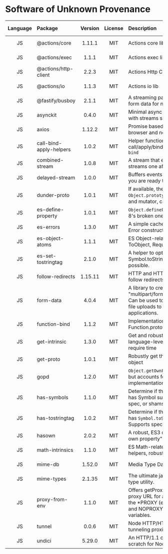 # Software of Unknown Provenance

| **Language** | **Package** | **Version** | **License** | **Description** | **Website** | **Last Verified** | **Risk Level** | **Requirements** | **Verification Reasoning** |
| :---: | :--- | :---: | :---: | :--- | :--- | :---: | :---: | :--- | :--- |
| JS | @actions/core | 1.11.1 | MIT | Actions core lib | <https://github.com/actions/toolkit/tree/main/packages/core> | 2025-09-15 | Low | Dependency | Dependency |
| JS | @actions/exec | 1.1.1 | MIT | Actions exec lib | <https://github.com/actions/toolkit/tree/main/packages/exec> | 2025-09-15 | Low | Dependency | Dependency |
| JS | @actions/http-client | 2.2.3 | MIT | Actions Http Client | <https://github.com/actions/toolkit/tree/main/packages/http-client> | 2025-09-15 | Low | Dependency | Dependency |
| JS | @actions/io | 1.1.3 | MIT | Actions io lib | <https://github.com/actions/toolkit/tree/main/packages/io> | 2025-09-15 | Low | Dependency | Dependency |
| JS | @fastify/busboy | 2.1.1 | MIT | A streaming parser for HTML form data for node.js | <https://github.com/fastify/busboy#readme> | 2025-09-15 | Low | Dependency | Dependency |
| JS | asynckit | 0.4.0 | MIT | Minimal async jobs utility library, with streams support | <https://github.com/alexindigo/asynckit#readme> | 2025-09-15 | Low | Dependency | Dependency |
| JS | axios | 1.12.2 | MIT | Promise based HTTP client for the browser and node.js | <https://axios-http.com> | 2025-09-15 | Low | Dependency | Dependency |
| JS | call-bind-apply-helpers | 1.0.2 | MIT | Helper functions around Function call/apply/bind, for use in `call-bind` | <https://github.com/ljharb/call-bind-apply-helpers#readme> | 2025-09-15 | Low | Dependency | Dependency |
| JS | combined-stream | 1.0.8 | MIT | A stream that emits multiple other streams one after another. | <https://github.com/felixge/node-combined-stream> | 2025-09-15 | Low | Dependency | Dependency |
| JS | delayed-stream | 1.0.0 | MIT | Buffers events from a stream until you are ready to handle them. | <https://github.com/felixge/node-delayed-stream> | 2025-09-15 | Low | Dependency | Dependency |
| JS | dunder-proto | 1.0.1 | MIT | If available, the `Object.prototype.proto` accessor and mutator, call-bound | <https://github.com/es-shims/dunder-proto#readme> | 2025-09-15 | Low | Dependency | Dependency |
| JS | es-define-property | 1.0.1 | MIT | `Object.defineProperty`, but not IE 8's broken one. | <https://github.com/ljharb/es-define-property#readme> | 2025-09-15 | Low | Dependency | Dependency |
| JS | es-errors | 1.3.0 | MIT | A simple cache for a few of the JS Error constructors. | <https://github.com/ljharb/es-errors#readme> | 2025-09-15 | Low | Dependency | Dependency |
| JS | es-object-atoms | 1.1.1 | MIT | ES Object-related atoms: Object, ToObject, RequireObjectCoercible | <https://github.com/ljharb/es-object-atoms#readme> | 2025-09-15 | Low | Dependency | Dependency |
| JS | es-set-tostringtag | 2.1.0 | MIT | A helper to optimistically set Symbol.toStringTag, when possible. | <https://github.com/es-shims/es-set-tostringtag#readme> | 2025-09-15 | Low | Dependency | Dependency |
| JS | follow-redirects | 1.15.11 | MIT | HTTP and HTTPS modules that follow redirects. | <https://github.com/follow-redirects/follow-redirects> | 2025-09-15 | Low | Dependency | Dependency |
| JS | form-data | 4.0.4 | MIT | A library to create readable "multipart/form-data" streams. Can be used to submit forms and file uploads to other web applications. | <https://github.com/form-data/form-data#readme> | 2025-09-15 | Low | Dependency | Dependency |
| JS | function-bind | 1.1.2 | MIT | Implementation of Function.prototype.bind | <https://github.com/Raynos/function-bind> | 2025-09-15 | Low | Dependency | Dependency |
| JS | get-intrinsic | 1.3.0 | MIT | Get and robustly cache all JS language-level intrinsics at first require time | <https://github.com/ljharb/get-intrinsic#readme> | 2025-09-15 | Low | Dependency | Dependency |
| JS | get-proto | 1.0.1 | MIT | Robustly get the Prototype of an object | <https://github.com/ljharb/get-proto#readme> | 2025-09-15 | Low | Dependency | Dependency |
| JS | gopd | 1.2.0 | MIT | `Object.getOwnPropertyDescriptor`, but accounts for IE's broken implementation. | <https://github.com/ljharb/gopd#readme> | 2025-09-15 | Low | Dependency | Dependency |
| JS | has-symbols | 1.1.0 | MIT | Determine if the JS environment has Symbol support. Supports spec, or shams. | <https://github.com/ljharb/has-symbols#readme> | 2025-09-15 | Low | Dependency | Dependency |
| JS | has-tostringtag | 1.0.2 | MIT | Determine if the JS environment has `Symbol.toStringTag` support. Supports spec, or shams. | <https://github.com/inspect-js/has-tostringtag#readme> | 2025-09-15 | Low | Dependency | Dependency |
| JS | hasown | 2.0.2 | MIT | A robust, ES3 compatible, "has own property" predicate. | <https://github.com/inspect-js/hasOwn#readme> | 2025-09-15 | Low | Dependency | Dependency |
| JS | math-intrinsics | 1.1.0 | MIT | ES Math-related intrinsics and helpers, robustly cached. | <https://github.com/es-shims/math-intrinsics#readme> | 2025-09-15 | Low | Dependency | Dependency |
| JS | mime-db | 1.52.0 | MIT | Media Type Database | <https://github.com/jshttp/mime-db#readme> | 2025-09-15 | Low | Dependency | Dependency |
| JS | mime-types | 2.1.35 | MIT | The ultimate javascript content-type utility. | <https://github.com/jshttp/mime-types#readme> | 2025-09-15 | Low | Dependency | Dependency |
| JS | proxy-from-env | 1.1.0 | MIT | Offers getProxyForUrl to get the proxy URL for a URL, respecting the *PROXY (e.g. HTTPPROXY) and NOPROXY environment variables. | <https://github.com/Rob--W/proxy-from-env#readme> | 2025-09-15 | Low | Dependency | Dependency |
| JS | tunnel | 0.0.6 | MIT | Node HTTP/HTTPS Agents for tunneling proxies | <https://github.com/koichik/node-tunnel/> | 2025-09-15 | Low | Dependency | Dependency |
| JS | undici | 5.29.0 | MIT | An HTTP/1.1 client, written from scratch for Node.js | <https://undici.nodejs.org> | 2025-09-15 | Low | Dependency | Dependency |
